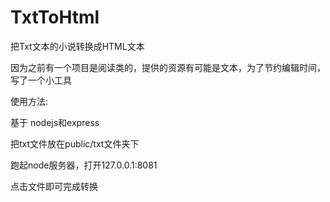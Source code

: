 TxtToHtml
=========

把Txt文本的小说转换成HTML文本

因为之前有一个项目是阅读类的，提供的资源有可能是文本，为了节约编辑时间，写了一个小工具

使用方法:

基于 nodejs和express

把txt文件放在public/txt文件夹下

跑起node服务器，打开127.0.0.1:8081

点击文件即可完成转换
